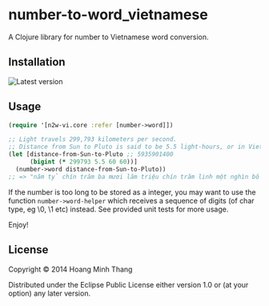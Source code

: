 # number-to-word_vietnamese

A Clojure library for number to Vietnamese word conversion.

## Installation

![Latest version](https://clojars.org/n2w-vi/latest-version.svg)

## Usage

```clojure
(require '[n2w-vi.core :refer [number->word]])

;; Light travels 299,793 kilometers per second.
;; Distance from Sun to Pluto is said to be 5.5 light-hours, or in Vietnamese (kilometers):
(let [distance-from-Sun-to-Pluto ;; 5935901400
      (bigint (* 299793 5.5 60 60))]
  (number->word distance-from-Sun-to-Pluto))
;; => "năm tỷ chín trăm ba mươi lăm triệu chín trăm linh một nghìn bốn trăm"
```

If the number is too long to be stored as a integer, you may want to use
the function `number->word-helper` which receives a sequence of digits
(of char type, eg \0, \1 etc) instead.
See provided unit tests for more usage.

Enjoy!

## License

Copyright © 2014 Hoang Minh Thang

Distributed under the Eclipse Public License either version 1.0 or (at
your option) any later version.
